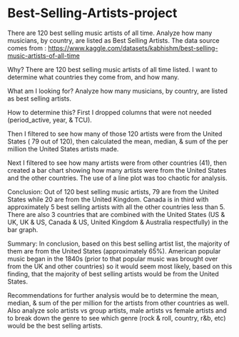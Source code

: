 # Best-Selling-Artists-project

There are 120 best selling music artists of all time. Analyze how many musicians, by country, are listed as Best Selling Artists. The data source comes from : https://www.kaggle.com/datasets/kabhishm/best-selling-music-artists-of-all-time

Why? There are 120 best selling music artists of all time listed. I want to determine what countries they come from, and how many.

What am I looking for? Analyze how many musicians, by country, are listed as best selling artists.

How to determine this? First I dropped columns that were not needed (period_active, year, & TCU).

Then I filtered to see how many of those 120 artists were from the United States ( 79 out of 120), then calculated the mean, median, & sum of the per million the United States artists made.

Next I filtered to see how many artists were from other countries (41), then created a bar chart showing how many artists were from the United States and the other countries. The use of a line plot was too chaotic for analysis.

Conclusion: Out of 120 best selling music artists, 79 are from the United States while 20 are from the United Kingdom. Canada is in third with approximately 5 best selling artists with all the other countries less than 5. There are also 3 countries that are combined with the United States (US & UK, UK & US, Canada & US, United Kingdom & Australia respectfully) in the bar graph.

Summary: In conclusion, based on this best selling artist list, the majority of them are from the United States (approximately 65%). American popular music began in the 1840s (prior to that popular music was brought over from the UK and other countries) so it would seem most likely, based on this finding, that the majority of best selling artists would be from the United States.

Recommendations for further analysis would be to determine the mean, median, & sum of the per million for the artists from other countries as well. Also analyze solo artists vs group artists, male artists vs female artists and to break down the genre to see which genre (rock & roll, country, r&b, etc) would be the best selling artists.
